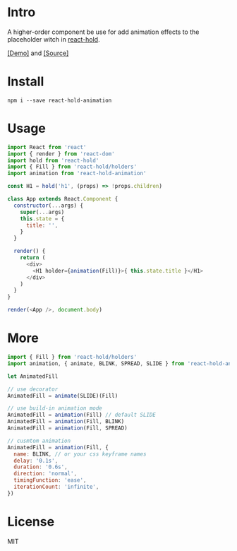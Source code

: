 # Intro

A higher-order component be use for add animation effects to the placeholder witch in [react-hold](https://github.com/toplan/react-hold).

[[Demo]](http://toplan.github.io/react-hold/article.html) and [[Source]](https://github.com/toplan/react-hold/tree/master/examples/article)

# Install

```
npm i --save react-hold-animation
```

# Usage

```js
import React from 'react'
import { render } from 'react-dom'
import hold from 'react-hold'
import { Fill } from 'react-hold/holders'
import animation from 'react-hold-animation'

const H1 = hold('h1', (props) => !props.children)

class App extends React.Component {
  constructor(...args) {
    super(...args)
    this.state = {
      title: '',
    }
  }

  render() {
    return (
      <div>
        <H1 holder={animation(Fill)}>{ this.state.title }</H1>
      </div>
    )
  }
}

render(<App />, document.body)
```

# More

```js
import { Fill } from 'react-hold/holders'
import animation, { animate, BLINK, SPREAD, SLIDE } from 'react-hold-animation'

let AnimatedFill

// use decorator
AnimatedFill = animate(SLIDE)(Fill)

// use build-in animation mode
AnimatedFill = animation(Fill) // default SLIDE
AnimatedFill = animation(Fill, BLINK)
AnimatedFill = animation(Fill, SPREAD)

// cusmtom animation
AnimatedFill = animation(Fill, {
  name: BLINK, // or your css keyframe names
  delay: '0.1s',
  duration: '0.6s',
  direction: 'normal',
  timingFunction: 'ease',
  iterationCount: 'infinite',
})
```

# License

MIT
